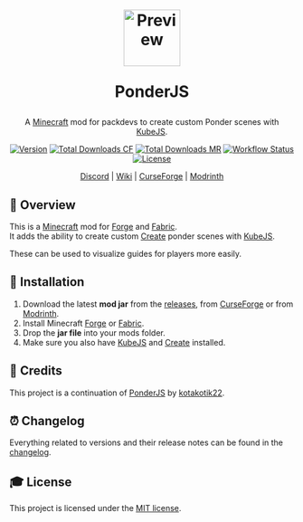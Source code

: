 <h1 align="center">
    <a href="https://github.com/AlmostReliable/ponderjs"><img src=https://i.imgur.com/o5IOXDY.png" alt="Preview" width=100></a>
    <p>PonderJS</p>
</h1>

<div align="center">

A [Minecraft] mod for packdevs to create custom Ponder scenes with [KubeJS].

[![Version][version_badge]][version_link]
[![Total Downloads CF][total_downloads_cf_badge]][curseforge]
[![Total Downloads MR][total_downloads_mr_badge]][modrinth]
[![Workflow Status][workflow_status_badge]][workflow_status_link]
[![License][license_badge]][license]

[Discord] | [Wiki] | [CurseForge] | [Modrinth]

</div>

## **📑 Overview**
This is a [Minecraft] mod for [Forge] and [Fabric].<br>
It adds the ability to create custom [Create] ponder scenes with [KubeJS].

These can be used to visualize guides for players more easily.

## **🔧 Installation**
1. Download the latest **mod jar** from the [releases], from [CurseForge] or from [Modrinth].
2. Install Minecraft [Forge] or [Fabric].
3. Drop the **jar file** into your mods folder.
4. Make sure you also have [KubeJS] and [Create] installed.

## **💚 Credits**
This project is a continuation of [PonderJS] by [kotakotik22].

## **⏰ Changelog**
Everything related to versions and their release notes can be found in the [changelog].

## **🎓 License**
This project is licensed under the [MIT license][license].

<!-- Badges -->
[version_badge]: https://img.shields.io/github/v/release/AlmostReliable/ponderjs?include_prereleases&style=flat-square
[version_link]: https://github.com/AlmostReliable/ponderjs/releases/latest
[total_downloads_cf_badge]: http://cf.way2muchnoise.eu/full_622888.svg?badge_style=flat
[total_downloads_mr_badge]: https://img.shields.io/badge/dynamic/json?style=flat-square&color=5da545&label=modrinth&query=downloads&url=https://api.modrinth.com/api/v1/mod/5A34Stj8
[workflow_status_badge]: https://img.shields.io/github/workflow/status/AlmostReliable/ponderjs/Build?style=flat-square
[workflow_status_link]: https://github.com/AlmostReliable/ponderjs/actions
[license_badge]: https://img.shields.io/github/license/AlmostReliable/ponderjs?style=flat-square

<!-- Links -->
[minecraft]: https://www.minecraft.net/
[kubejs]: https://www.curseforge.com/minecraft/mc-mods/kubejs
[discord]: https://discord.com/invite/ThFnwZCyYY
[curseforge]: https://www.curseforge.com/minecraft/mc-mods/ponder
[modrinth]: https://modrinth.com/mod/ponder
[create]: https://www.curseforge.com/minecraft/mc-mods/create
[forge]: http://files.minecraftforge.net/
[fabric]: https://fabricmc.net/
[ponderjs]: https://github.com/Create-Additions/Ponderjs
[kotakotik22]: https://github.com/kotakotik22
[releases]: https://github.com/AlmostReliable/ponderjs/releases
[wiki]: https://github.com/AlmostReliable/ponderjs/wiki
[changelog]: CHANGELOG.md
[license]: LICENSE
